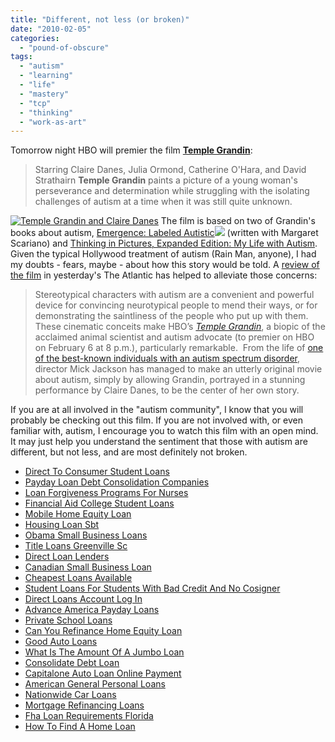 ```yaml
---
title: "Different, not less (or broken)"
date: "2010-02-05"
categories: 
  - "pound-of-obscure"
tags: 
  - "autism"
  - "learning"
  - "life"
  - "mastery"
  - "tcp"
  - "thinking"
  - "work-as-art"
---
```


Tomorrow night HBO will premier the film [**Temple Grandin**](http://www.hbo.com/movies/temple-grandin):

> Starring Claire Danes, Julia Ormond, Catherine O'Hara, and David Strathairn **Temple Grandin** paints a picture of a young woman's perseverance and determination while struggling with the isolating challenges of autism at a time when it was still quite unknown.

[![Temple Grandin and Claire Danes](images/temple-grandin-claire-danes1.jpg "temple-grandin-claire-danes")](http://www.nj.com/entertainment/tv/index.ssf/2010/02/interview_claire_danes_temple.html) The film is based on two of Grandin's books about autism, [Emergence: Labeled Autistic](http://www.amazon.com/gp/product/0446671827?ie=UTF8&tag=gbrettmiller-20&linkCode=as2&camp=1789&creative=9325&creativeASIN=0446671827)![](http://www.assoc-amazon.com/e/ir?t=gbrettmiller-20&l=as2&o=1&a=0446671827) (written with Margaret Scariano) and [Thinking in Pictures, Expanded Edition: My Life with Autism](http://www.amazon.com/gp/product/0307275655?ie=UTF8&tag=gbrettmiller-20&linkCode=as2&camp=1789&creative=9325&creativeASIN=0307275655). Given the typical Hollywood treatment of autism (Rain Man, anyone), I had my doubts - fears, maybe - about how this story would be told. A [review of the film](http://www.theatlantic.com/doc/201002u/autism-movies) in yesterday's The Atlantic has helped to alleviate those concerns:

> Stereotypical characters with autism are a convenient and powerful device for convincing neurotypical people to mend their ways, or for demonstrating the saintliness of the people who put up with them.  These cinematic conceits make HBO’s _[Temple Grandin](http://www.hbo.com/movies/temple-grandin/index.html)_, a biopic of the acclaimed animal scientist and autism advocate (to premier on HBO on February 6 at 8 p.m.), particularly remarkable.  From the life of [one of the best-known individuals with an autism spectrum disorder](http://en.wikipedia.org/wiki/Temple_Grandin), director Mick Jackson has managed to make an utterly original movie about autism, simply by allowing Grandin, portrayed in a stunning performance by Claire Danes, to be the center of her own story.

If you are at all involved in the "autism community", I know that you will probably be checking out this film. If you are not involved with, or even familiar with, autism, I encourage you to watch this film with an open mind. It may just help you understand the sentiment that those with autism are different, but not less, and are most definitely not broken.

- [Direct To Consumer Student Loans](http://usasportgroup.com/?Direct-To-Consumer-Student-Loans)
- [Payday Loan Debt Consolidation Companies](http://www.mariebo.org/?Payday-Loan-Debt-Consolidation-Companies)
- [Loan Forgiveness Programs For Nurses](http://gbbkolejka.pl/?Loan-Forgiveness-Programs-For-Nurses)
- [Financial Aid College Student Loans](http://www.consejocafe.org/?Financial-Aid-College-Student-Loans)
- [Mobile Home Equity Loan](http://gbbkolejka.pl/?Mobile-Home-Equity-Loan)
- [Housing Loan Sbt](http://www.consejocafe.org/?Housing-Loan-Sbt)
- [Obama Small Business Loans](http://www.amarysia.gr/?Obama-Small-Business-Loans)
- [Title Loans Greenville Sc](http://www.mariebo.org/?Title-Loans-Greenville-Sc)
- [Direct Loan Lenders](http://www.consejocafe.org/?Direct-Loan-Lenders)
- [Canadian Small Business Loan](http://usasportgroup.com/?Canadian-Small-Business-Loan)
- [Cheapest Loans Available](http://gbbkolejka.pl/?Cheapest-Loans-Available)
- [Student Loans For Students With Bad Credit And No Cosigner](http://usasportgroup.com/?Student-Loans-For-Students-With-Bad-Credit-And-No-Cosigner)
- [Direct Loans Account Log In](http://www.consejocafe.org/?Direct-Loans-Account-Log-In)
- [Advance America Payday Loans](http://www.mariebo.org/?Advance-America-Payday-Loans)
- [Private School Loans](http://www.mariebo.org/?Private-School-Loans)
- [Can You Refinance Home Equity Loan](http://www.franklinny.org/?Can-You-Refinance-Home-Equity-Loan)
- [Good Auto Loans](http://gbbkolejka.pl/?Good-Auto-Loans)
- [What Is The Amount Of A Jumbo Loan](http://www.franklinny.org/?What-Is-The-Amount-Of-A-Jumbo-Loan)
- [Consolidate Debt Loan](http://www.mariebo.org/?Consolidate-Debt-Loan)
- [Capitalone Auto Loan Online Payment](http://www.mariebo.org/?Capitalone-Auto-Loan-Online-Payment)
- [American General Personal Loans](http://usasportgroup.com/?American-General-Personal-Loans)
- [Nationwide Car Loans](http://www.amarysia.gr/?Nationwide-Car-Loans)
- [Mortgage Refinancing Loans](http://www.franklinny.org/?Mortgage-Refinancing-Loans)
- [Fha Loan Requirements Florida](http://www.amarysia.gr/?Fha-Loan-Requirements-Florida)
- [How To Find A Home Loan](http://www.mariebo.org/?How-To-Find-A-Home-Loan)
